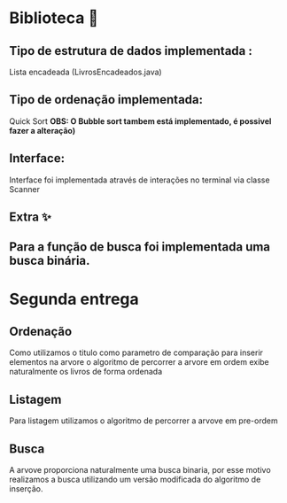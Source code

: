 # Biblioteca 📜

## Tipo de estrutura de dados implementada :
Lista encadeada (LivrosEncadeados.java)
## Tipo de ordenação implementada:
Quick Sort **OBS: O Bubble sort tambem está implementado, é possivel fazer a alteração)**
## Interface:
Interface foi implementada através de interações no terminal via classe Scanner
## Extra ✨
Para a função de busca foi implementada uma busca binária.
---------------------------------------------------------------------------------------------
# Segunda entrega

## Ordenação
Como utilizamos o titulo como parametro de comparação para inserir elementos na arvore o algoritmo de percorrer a arvore em ordem exibe naturalmente os livros de forma ordenada
## Listagem
Para listagem utilizamos o algoritmo de percorrer a arvove em pre-ordem
## Busca
A arvove proporciona naturalmente uma busca binaria, por esse motivo realizamos a busca utilizando um versão modificada do algoritmo de inserção.
